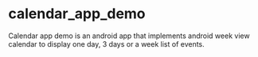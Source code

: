 # calendar_app_demo

Calendar app demo is an android app that implements android week view calendar to display one day, 3 days or a week list of events.
